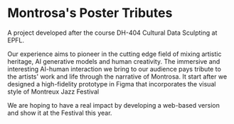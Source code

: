 # Montrosa's Poster Tributes

A project developed after the course DH-404 Cultural Data Sculpting at EPFL.

Our experience aims to pioneer in the cutting edge field of mixing artistic heritage, AI generative models and human creativity. The immersive and interesting AI-human interaction we bring to our audience pays tribute to the artists' work and life through the narrative of Montrosa.
It start after we designed a high-fidelity prototype in Figma that incorporates the visual style of Montreux Jazz Festival 

We are hoping to have a real impact by developing a web-based version and show it at the Festival this year.
